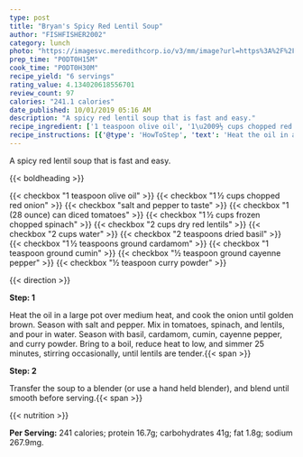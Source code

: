 ```yaml
---
type: post
title: "Bryan's Spicy Red Lentil Soup"
author: "FISHFISHER2002"
category: lunch
photo: "https://imagesvc.meredithcorp.io/v3/mm/image?url=https%3A%2F%2Fimages.media-allrecipes.com%2Fuserphotos%2F4589418.jpg"
prep_time: "P0DT0H15M"
cook_time: "P0DT0H30M"
recipe_yield: "6 servings"
rating_value: 4.134020618556701
review_count: 97
calories: "241.1 calories"
date_published: 10/01/2019 05:16 AM
description: "A spicy red lentil soup that is fast and easy."
recipe_ingredient: ['1 teaspoon olive oil', '1\u2009½ cups chopped red onion', 'salt and pepper to taste', '1 (28 ounce) can diced tomatoes', '1\u2009½ cups frozen chopped spinach', '2 cups dry red lentils', '2 cups water', '2 teaspoons dried basil', '1\u2009½ teaspoons ground cardamom', '1 teaspoon ground cumin', '½ teaspoon ground cayenne pepper', '½ teaspoon curry powder']
recipe_instructions: [{'@type': 'HowToStep', 'text': 'Heat the oil in a large pot over medium heat, and cook the onion until golden brown. Season with salt and pepper. Mix in tomatoes, spinach, and lentils, and pour in water. Season with basil, cardamom, cumin, cayenne pepper, and curry powder. Bring to a boil, reduce heat to low, and simmer 25 minutes, stirring occasionally, until lentils are tender.\n'}, {'@type': 'HowToStep', 'text': 'Transfer the soup to a blender (or use a hand held blender), and blend until smooth before serving.\n'}]
---
```


A spicy red lentil soup that is fast and easy. 

{{< boldheading >}}

{{< checkbox "1 teaspoon olive oil" >}}
{{< checkbox "1 ½ cups chopped red onion" >}}
{{< checkbox "salt and pepper to taste" >}}
{{< checkbox "1 (28 ounce) can diced tomatoes" >}}
{{< checkbox "1 ½ cups frozen chopped spinach" >}}
{{< checkbox "2 cups dry red lentils" >}}
{{< checkbox "2 cups water" >}}
{{< checkbox "2 teaspoons dried basil" >}}
{{< checkbox "1 ½ teaspoons ground cardamom" >}}
{{< checkbox "1 teaspoon ground cumin" >}}
{{< checkbox "½ teaspoon ground cayenne pepper" >}}
{{< checkbox "½ teaspoon curry powder" >}}


{{< direction >}}

**Step: 1**

Heat the oil in a large pot over medium heat, and cook the onion until golden brown. Season with salt and pepper. Mix in tomatoes, spinach, and lentils, and pour in water. Season with basil, cardamom, cumin, cayenne pepper, and curry powder. Bring to a boil, reduce heat to low, and simmer 25 minutes, stirring occasionally, until lentils are tender.{{< span >}}

**Step: 2**

Transfer the soup to a blender (or use a hand held blender), and blend until smooth before serving.{{< span >}}

{{< nutrition >}}

**Per Serving:** 241 calories; protein 16.7g; carbohydrates 41g; fat 1.8g; sodium 267.9mg.